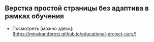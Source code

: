 ## Верстка простой страницы без адаптива в рамках обучения

- Посмотреть [можно здесь]: (https://minskandbrest.github.io/educational-project-cars/)
